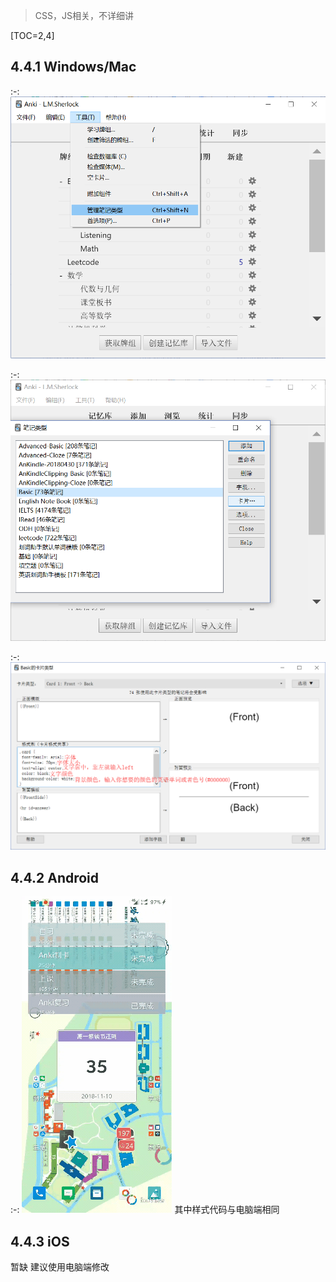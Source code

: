 
> CSS，JS相关，不详细讲

[TOC=2,4]

## 4.4.1 Windows/Mac

:-: ![](../.gitbook/assets/5.PNG)

:-: ![](../.gitbook/assets/tim-jie-tu-20180928191957.png)

:-: ![](../.gitbook/assets/tim-jie-tu-20180928192211.png)

## 4.4.2 Android
:-: ![](../images/Gif_20181006154023.gif)
其中样式代码与电脑端相同
## 4.4.3 iOS
暂缺
建议使用电脑端修改
